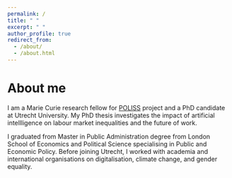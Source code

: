 ```yaml
---
permalink: /
title: " "
excerpt: " "
author_profile: true
redirect_from: 
  - /about/
  - /about.html
---
```

About me
======
I am a Marie Curie research fellow for [POLISS](https://poliss.eu/) project and a 
PhD candidate at Utrecht University. My PhD thesis investigates the impact of artificial intellligence
on labour market inequalities and the future of work. 

I graduated from Master in Public Administration degree 
from London School of Economics and Political Science specialising in Public and Economic Policy. 
Before joining Utrecht, I worked with academia and international organisations on digitalisation, 
climate change, and gender equality.